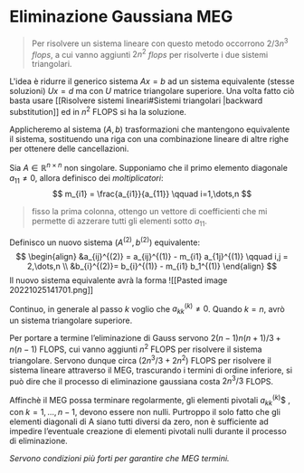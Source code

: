 # Eliminazione Gaussiana MEG

> Per risolvere un sistema lineare con questo metodo occorrono $2/3n^3$ $flops$, a cui vanno aggiunti $2n^2$ $flops$ per risolverte i due sistemi triangolari.

L'idea è ridurre il generico sistema $Ax=b$ ad un sistema equivalente (stesse soluzioni) $Ux=d$ ma con $U$ matrice triangolare superiore. Una volta fatto ciò basta usare [[Risolvere sistemi lineari#Sistemi triangolari |backward substitution]] ed in $n^2$ FLOPS si ha la soluzione.

Applicheremo al sistema $(A,b )$ trasformazioni che mantengono equivalente il sistema, sostituendo una riga con una combinazione lineare di altre righe per ottenere delle cancellazioni.

Sia $A \in \mathbb{R}^{n\times n}$ non singolare. Supponiamo che il primo elemento diagonale $a_{11} \neq 0$, allora definisco dei _moltiplicatori_:
$$
m_{i1} = \frac{a_{i1}}{a_{11}} \qquad i=1,\dots,n 
$$
> fisso la prima colonna, ottengo un vettore di coefficienti che mi permette di azzerare tutti gli elementi sotto $a_{11}$.

Definisco un nuovo sistema $(A^{(2)}, b^{(2)} )$ equivalente:
$$
\begin{align}
&a_{ij}^{(2)} = a_{ij}^{(1)} - m_{i1} a_{1j}^{(1)} \qquad i,j = 2,\dots,n \\
&b_{i}^{(2)}= b_{i}^{(1)} - m_{i1} b_1^{(1)}  
\end{align}
$$
Il nuovo sistema equivalente avrà la forma
![[Pasted image 20221025141701.png]]

Continuo, in generale al passo $k$ voglio che $a_{kk}^{(k)} \neq 0$. Quando $k=n$, avrò un sistema triangolare superiore.

Per portare a termine l’eliminazione di Gauss servono $2(n − 1)n(n + 1)/3 + n(n − 1)$ FLOPS, cui vanno aggiunti $n^2$ FLOPS per risolvere il sistema triangolare. Servono dunque circa $(2n^3/3+2n^2)$ FLOPS per risolvere il sistema lineare attraverso il MEG, trascurando i termini di ordine inferiore, si può dire che il processo di eliminazione gaussiana costa $2n^3/3$ FLOPS.

Affinchè il MEG possa terminare regolarmente, gli elementi pivotali $a^{(k)}_{kk}$$ , con $k = 1,...,n − 1$, devono essere non nulli. Purtroppo il solo fatto che gli elementi diagonali di A siano tutti diversi da zero, non è sufficiente ad impedire l’eventuale creazione di elementi pivotali nulli durante il processo di eliminazione.

_Servono condizioni più forti per garantire che MEG termini._

